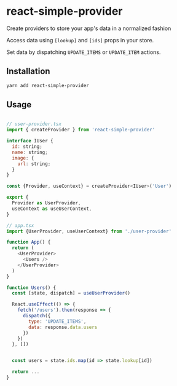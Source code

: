 # react-simple-provider

Create providers to store your app's data in a normalized fashion 

Access data using `[lookup]` and `[ids]` props in your store.

Set data by dispatching `UPDATE_ITEMS` or `UPDATE_ITEM` actions.

## Installation 

```bash
yarn add react-simple-provider
```

## Usage

```javascript

// user-provider.tsx
import { createProvider } from 'react-simple-provider'

interface IUser {
  id: string;
  name: string;
  image: {
    url: string;
  }
}

const {Provider, useContext} = createProvider<IUser>('User')

export {
  Provider as UserProvider,
  useContext as useUserContext,
}

// app.tsx
import {UserProvider, useUserContext} from './user-provider'

function App() {
  return (
    <UserProvider>
      <Users />
    </UserProvider>
  )
}

function Users() {
  const [state, dispatch] = useUserProvider()

  React.useEffect(() => {
    fetch('/users').then(response => {
      dispatch({
        type: 'UPDATE_ITEMS',
        data: response.data.users
      })
    })
  }, [])


  const users = state.ids.map(id => state.lookup[id])

  return ...
}

```
